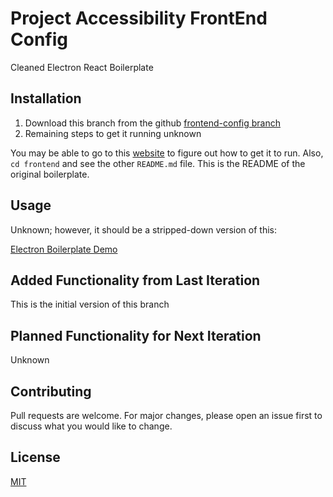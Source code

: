 # Project Accessibility FrontEnd Config
Cleaned Electron React Boilerplate

## Installation

1. Download this branch from the github [frontend-config branch](https://github.com/ieee-utd/project-accessibility/tree/frontend-config)
2. Remaining steps to get it running unknown

You may be able to go to this [website](https://electron-react-boilerplate.js.org/docs/installation/) to figure out how to get it to run. Also, `cd frontend` and see the other `README.md` file. This is the README of the original boilerplate.

## Usage

Unknown; however, it should be a stripped-down version of this:

[Electron Boilerplate Demo](https://cloud.githubusercontent.com/assets/3382565/10557547/b1f07a4e-74e3-11e5-8d27-79ab6947d429.gif)

## Added Functionality from Last Iteration
This is the initial version of this branch

## Planned Functionality for Next Iteration
Unknown

## Contributing
Pull requests are welcome. For major changes, please open an issue first to discuss what you would like to change.

## License
[MIT](https://choosealicense.com/licenses/mit/)